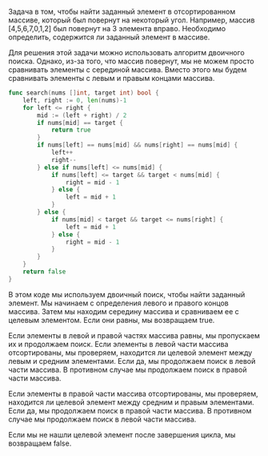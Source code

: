 Задача в том, чтобы найти заданный элемент в отсортированном массиве, который был повернут на некоторый угол. Например, массив [4,5,6,7,0,1,2] был повернут на 3 элемента вправо. Необходимо определить, содержится ли заданный элемент в массиве.

Для решения этой задачи можно использовать алгоритм двоичного поиска. Однако, из-за того, что массив повернут, мы не можем просто сравнивать элементы с серединой массива. Вместо этого мы будем сравнивать элементы с левым и правым концами массива.

```go
func search(nums []int, target int) bool {
    left, right := 0, len(nums)-1
    for left <= right {
        mid := (left + right) / 2
        if nums[mid] == target {
            return true
        }
        if nums[left] == nums[mid] && nums[right] == nums[mid] {
            left++
            right--
        } else if nums[left] <= nums[mid] {
            if nums[left] <= target && target < nums[mid] {
                right = mid - 1
            } else {
                left = mid + 1
            }
        } else {
            if nums[mid] < target && target <= nums[right] {
                left = mid + 1
            } else {
                right = mid - 1
            }
        }
    }
    return false
}
```

В этом коде мы используем двоичный поиск, чтобы найти заданный элемент. Мы начинаем с определения левого и правого концов массива. Затем мы находим середину массива и сравниваем ее с целевым элементом. Если они равны, мы возвращаем true.

Если элементы в левой и правой частях массива равны, мы пропускаем их и продолжаем поиск. Если элементы в левой части массива отсортированы, мы проверяем, находится ли целевой элемент между левым и средним элементами. Если да, мы продолжаем поиск в левой части массива. В противном случае мы продолжаем поиск в правой части массива.

Если элементы в правой части массива отсортированы, мы проверяем, находится ли целевой элемент между средним и правым элементами. Если да, мы продолжаем поиск в правой части массива. В противном случае мы продолжаем поиск в левой части массива.

Если мы не нашли целевой элемент после завершения цикла, мы возвращаем false.
